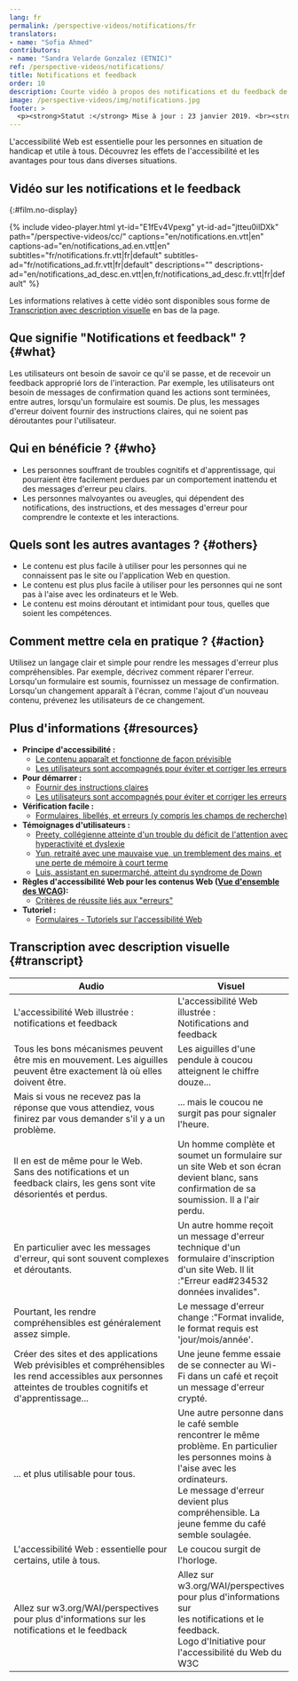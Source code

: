 ```yaml
---
lang: fr
permalink: /perspective-videos/notifications/fr
translators: 
- name: "Sofia Ahmed"
contributors:
- name: "Sandra Velarde Gonzalez (ETNIC)"
ref: /perspective-videos/notifications/
title: Notifications et feedback
order: 10
description: Courte vidéo à propos des notifications et du feedback de vidéos pour l'accessibilité Web - de quoi s'agit-il, qui en bénéficie, et comment mettre cela en pratique.
image: /perspective-videos/img/notifications.jpg
footer: >
  <p><strong>Statut :</strong> Mise à jour : 23 janvier 2019. <br><strong>Rédacteur et chef du projet :</strong> <a href="https://www.w3.org/People/shadi">Shadi Abou-Zahra</a>.  Développé par l' <a href="https://www.w3.org/WAI/EO/">Groupe de travail Éducation et Promotion</a> avec le soutien du projet <a href="https://www.w3.org/WAI/DEV/">WAI-DEV</a> financé par la Commission européenne (CE)<a href="./acknowledgements/">Remerciements</a>.</p>
---
```


L'accessibilité Web est essentielle pour les personnes en situation de handicap et utile à tous. Découvrez les effets de l'accessibilité et les avantages pour tous dans diverses situations.

## Vidéo sur les notifications et le feedback
{:#film.no-display}

{% include video-player.html
    yt-id="E1fEv4Vpexg"
    yt-id-ad="jtteu0ilDXk"
    path="/perspective-videos/cc/"
    captions="en/notifications.en.vtt|en"
    captions-ad="en/notifications_ad.en.vtt|en"
    subtitles="fr/notifications.fr.vtt|fr|default"
    subtitles-ad="fr/notifications_ad.fr.vtt|fr|default"
    descriptions=""
    descriptions-ad="en/notifications_ad_desc.en.vtt|en,fr/notifications_ad_desc.fr.vtt|fr|default"
%}

Les informations relatives à cette vidéo sont disponibles sous forme de [Transcription avec description visuelle](#transcript) en bas de la page.

Que signifie "Notifications et feedback" ? {#what}
-------------------------------------

Les utilisateurs ont besoin de savoir ce qu'il se passe, et de recevoir un feedback approprié lors de l'interaction. Par exemple, les utilisateurs ont besoin de messages de confirmation quand les actions sont terminées, entre autres, lorsqu'un formulaire est soumis. De plus, les messages d'erreur doivent fournir des instructions claires, qui ne soient pas déroutantes pour l'utilisateur.

Qui en bénéficie ? {#who}
----------------------------

-   Les personnes souffrant de troubles cognitifs et d'apprentissage, qui pourraient être facilement perdues par un comportement inattendu et des messages d'erreur peu clairs.
-   Les personnes malvoyantes ou aveugles, qui dépendent des notifications, des instructions, et des messages d'erreur pour comprendre le contexte et les interactions.

Quels sont les autres avantages ? {#others}
---------------------------------

-   Le contenu est plus facile à utiliser pour les personnes qui ne connaissent pas le site ou l'application Web en question.
-   Le contenu est plus plus facile à utiliser pour les personnes qui ne sont pas à l'aise avec les ordinateurs et le Web.
-   Le contenu est moins déroutant et intimidant pour tous, quelles que soient les compétences.

Comment mettre cela en pratique ? {#action}
--------------------------------------

Utilisez un langage clair et simple pour rendre les messages d'erreur plus compréhensibles. Par exemple, décrivez comment réparer l'erreur. Lorsqu'un formulaire est soumis, fournissez un message de confirmation. Lorsqu'un changement apparaît à l'écran, comme l'ajout d'un nouveau contenu, prévenez les utilisateurs de ce changement.

Plus d'informations {#resources}
----------

-   **Principe d'accessibilité :**
    -   [Le contenu apparaît et fonctionne de façon prévisible](/fundamentals/accessibility-principles/#predictable)
    -   [Les utilisateurs sont accompagnés pour éviter et corriger les erreurs](/fundamentals/accessibility-principles/#tolerant)
-   **Pour démarrer :**
    -   [Fournir des instructions claires](/tips/writing/#provide-clear-instructions) 
    -   [Les utilisateurs sont accompagnés pour éviter et corriger les erreurs](/tips/developing/#help-users-avoid-and-correct-mistakes)
-   **Vérification facile :**
    -   [Formulaires, libellés, et erreurs (y compris les champs de recherche)](/test-evaluate/preliminary/#forms) 
-   **Témoignages d'utilisateurs :**
    -   [Preety, collégienne atteinte d'un trouble du déficit de l'attention avec hyperactivité et dyslexie](/people-use-web/user-stories/#classroomstudent)
    -   [Yun, retraité avec une mauvaise vue, un tremblement des mains, et une perte de mémoire à court terme](/people-use-web/user-stories/#retiree)
    -   [Luis, assistant en supermarché, atteint du syndrome de Down](/people-use-web/user-stories/#supermarketassistant)
-   **Règles d'accessibilité Web pour les contenus Web ([Vue d'ensemble des WCAG](/standards-guidelines/wcag/)):**
    -   [Critères de réussite liés aux "erreurs"](https://www.w3.org/WAI/WCAG21/quickref/?tags=errors) 
-   **Tutoriel :**
    -   [Formulaires - Tutoriels sur l'accessibilité Web](https://www.w3.org/WAI/tutorials/) 

## Transcription avec description visuelle {#transcript}

<table>
  <thead>
    <tr>
      <th width="65%">Audio</th>
      <th>Visuel</th>
    </tr>
  </thead>
  <tbody>
    <tr>
      <td>L'accessibilité Web illustrée : notifications et feedback</td>
      <td>L'accessibilité Web illustrée :<br>
        Notifications and feedback</td>
    </tr>
    <tr>
      <td>Tous les bons mécanismes peuvent être mis en mouvement. Les aiguilles peuvent être exactement là où elles doivent être.</td>
      <td>Les aiguilles d'une pendule à coucou atteignent le chiffre douze...</td>
    </tr>
    <tr>
      <td>Mais si vous ne recevez pas la réponse que vous attendiez, vous finirez par vous demander s'il y a un problème.<br></td>
      <td>... mais le coucou ne surgit pas pour signaler l'heure.</td>
    </tr>
    <tr>
      <td>Il en est de même pour le Web.<br>
        Sans des notifications et un feedback clairs, les gens sont vite désorientés et perdus.<br></td>
      <td>Un homme complète et soumet un formulaire sur un site Web et son écran devient blanc, sans confirmation de sa soumission. Il a l'air perdu.</td>
    </tr>
    <tr>
      <td>En particulier avec les messages d'erreur, qui sont souvent complexes et déroutants.<br></td>
      <td>Un autre homme reçoit un message d'erreur technique d'un formulaire d'inscription d'un site Web. Il lit :&quot;Erreur ead#234532 données invalides&quot;.</td>
    </tr>
    <tr>
      <td>Pourtant, les rendre compréhensibles est généralement assez simple.<br></td>
      <td>Le message d'erreur change :&quot;Format invalide, le format requis est 'jour/mois/année'.</td>
    </tr>
    <tr>
      <td>Créer des sites et des applications Web prévisibles et compréhensibles les rend accessibles aux personnes atteintes de troubles cognitifs et d'apprentissage...<br></td>
      <td>Une jeune femme essaie de se connecter au Wi-Fi dans un café et reçoit un message d'erreur crypté.</td>
    </tr>
    <tr>
      <td>... et plus utilisable pour tous.<br></td>
      <td>Une autre personne dans le café semble rencontrer le même problème. En particulier les personnes moins à l'aise avec les ordinateurs.<br>
        Le message d'erreur devient plus compréhensible. La jeune femme du café semble soulagée.</td>
    </tr>
    <tr>
      <td>L'accessibilité Web : essentielle pour certains, utile à tous.</td>
      <td>Le coucou surgit de l'horloge.</td>
    </tr>
    <tr>
      <td>Allez sur w3.org/WAI/perspectives pour plus d'informations sur les notifications et le feedback</td>
      <td>Allez sur<br>
        w3.org/WAI/perspectives<br>
        pour plus d'informations sur<br>
        les notifications et le feedback.<br>
        Logo d'Initiative pour l'accessibilité du Web du W3C</td>
    </tr>
  </tbody>
</table>

